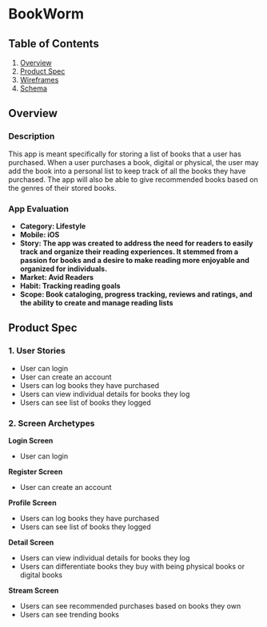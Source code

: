 

# BookWorm

## Table of Contents

1. [Overview](#Overview)
2. [Product Spec](#Product-Spec)
3. [Wireframes](#Wireframes)
4. [Schema](#Schema)

## Overview

### Description

This app is meant specifically for storing a list of books that a user has purchased. When a user purchases a book, digital or physical, the user may add the book into a personal list to keep track of all the books they have purchased. The app will also be able to give recommended books based on the genres of their stored books.

### App Evaluation

- **Category: Lifestyle**
- **Mobile: iOS**
- **Story: The app was created to address the need for readers to easily track and organize their reading experiences. It stemmed from a passion for books and a desire to make reading more enjoyable and organized for individuals.**
- **Market: Avid Readers**
- **Habit: Tracking reading goals**
- **Scope: Book cataloging, progress tracking, reviews and ratings, and the ability to create and manage reading lists**

## Product Spec

### 1. User Stories

* User can login
* User can create an account
* Users can log books they have purchased
* Users can view individual details for books they log
* Users can see list of books they logged

### 2. Screen Archetypes

**Login Screen**

* User can login

**Register Screen**

* User can create an account

**Profile Screen**

* Users can log books they have purchased
* Users can see list of books they logged

**Detail Screen**

* Users can view individual details for books they log
* Users can differentiate books they buy with being physical books or digital books

**Stream Screen**

* Users can see recommended purchases based on books they own
* Users can see trending books
